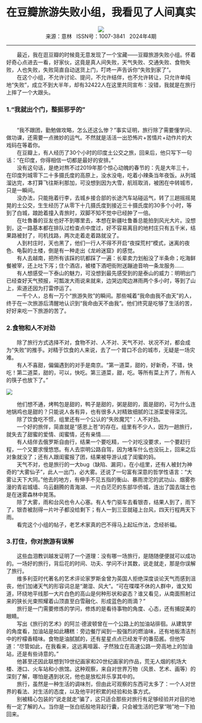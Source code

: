 # <center>在豆瓣旅游失败小组，我看见了人间真实</center> 

<div align=center><img src="http://fslib.vip.qikan.cn/img.ashx?key=%d7%f7%d5%df%a3%ba%c0%cf%d2%d5%ca%f5%bc%d2"></div> 

<center>来源：意林   ISSN号：1007-3841   2024年4期</center> 


* * *


　　最近，我在逛豆瓣的时候竟无意发现了一个宝藏——豆瓣旅游失败小组。怀着好奇心点进去一看，好家伙，这竟是真人间失败，天气失败、交通失败、食物失败，人也失败，失败简直自动送货上门，叮咚一声告诉你“失败到家了”。  
　　在这个小组，不允许讨论、提问，不允许结伴，也不允许转让，只允许单纯地“失败”，成立不到大半年，却有32422人在这里共同宣布：没错，我就是在旅行上摔了一个大跟头。

### 1.“我就出个门，整挺邪乎的”

  
<br>　　“我不跟团，勤勉做攻略，怎么还这么惨？”事实证明，旅行除了需要懂学问、做功课，还需要一点微妙的运气。不然就是活活一出恐怖片+苦情片+动作片的大戏码在等着你。  
　　在豆瓣上，有人经历了30个小时的印度土公交之旅，回来后，他只写下一句话：“在印度，你得相信一切都是最好的安排。”  
　　没有这句话，是绝对熬不过2019年那个惊心动魄的春节的：先是大年三十，在印度列城零下二十多摄氏度的高原上，没水没电，吃着小辣条当年夜饭。从列城溜达完，本打算飞往斯利那加，可没想到因为大雪，航班取消，被困在中转城市，只是一瞬间。  
　　没办法，只能拖着行李，去城乡接合部的长途汽车站碰运气，转了三趟摇摇晃晃的土公交，生生经历了从零下十几摄氏度到接近三十摄氏度的30多个小时，等到了白城，踉跄着撞入青旅时，双脚不知不觉中已经肿了一倍。  
　　在吐魯番的豆友也好不到哪里去，本想在新疆吐鲁番总能拍到风光大片。没想到，这一路基本都在排队过检查点中度过，好不容易离目的地村庄只有五千米，结果路被封了，司机找路，两次走着走着路就没了。  
　　人到村庄时，天也黑了，他们一行人不得不开启“夜探荒村”模式，迷离的夜色、龟裂的土楼，倒是有一种走出《龙岭迷窟》的感觉。  
　　有人去越南，把所有该踩的坑都踩了一遍：长辈卖力划船没了半条命；吃海鲜餐被宰，还上吐下泻；住个酒店，被楼下酒吧街附送蹦迪音响一条龙服务……  
　　有人想感受一下泰山的魅力，可没想到最先感受到的是泰山的威力：明明出门已经查好天气预报，可瓢泼大雨说来就来，边哭边爬边淋雨两个多小时，等到了山上，索道还因为打雷停运了。  
　　一千个人，总有一万个“旅游失败”的瞬间。那些喊着“我命由我不由天”的人，终于在一次旅游后清醒地认识到“我命由天不由我”。他们终究是吃够了生活的苦，好好来吃一下旅游的苦了。

### 2.食物和人不对劲

  
　　除了旅行方式选择不对，食物不对、人不对、天气不对、状况不对，都会成为“失败”的推手。对精于饮食的人来说，去了一个胃口不合的城市，无疑是一场灾难。  
　　有人不喜甜，偏偏遇到的对手是南京。“第一道菜，甜的，好新奇，不错，快吃！第二道菜，甜的，可以，快吃。第三道菜，甜，吃。等所有菜上齐了，所有人的筷子也放下了。”

![](http://img.resource.qikan.cn/markvip/qkimages/yili/yili202404/yili20240425-1-l.jpg)

  
　　他们想不通，烤鸭包是甜的，鸭子是甜的，粥是甜的，面是甜的，可为什么连地锅鸡也是甜的？只能说人各有异，也有很多人对精致细腻的江浙菜爱得深沉。  
　　除了饮食吃不惯，组里还有一个公认的“失败魔咒”：人不对劲。  
　　一个好的旅伴，简直就是“感恩上苍”的存在。组里有不少人，因为一趟旅行，就失去了甜蜜的爱情、闺蜜情，还有亲情……  
　　有人结伴去俄罗斯自由行，结果一个要吃精，一个对吃没要求，一个要赶行程，一个又要求慢悠悠。有人去崇明公路自驾，因为堵车什么也没玩上，回来之后对象就没了；还有人跟闺蜜报了团，结果被导游认成了闺蜜的妈。  
　　天气不对，也是旅行的一大bug（缺陷、漏洞）。在小组里，还有人被封为神奇的“大雾仙子”，此人一出门，必大雾。还说了一句富有深意的哲学性语言：“大雾让天下大同。”他去的地方，有伸手不见五指的衡山、暴雨滂沱的武功山、烟雾弥漫的青岩城墙、乌云翻腾的青海湖、一片白茫茫的东部华侨城，连出了国去瑞士也是在迷雾森林中晃荡。  
　　除了大雾，雨和台风也令人心塞。有人专门驱车去看银杏，结果人到了，雨下了，银杏被刮得一片叶子都没给剩下；有人一到三亚就碰上台风，四天行程两天下雨。  
　　看完这个小组的帖子，老艺术家真的巴不得马上起坛作法，念经祈福。

### 3.打住，你对旅游有误解

  
　　这些血泪教训越发证明了一个道理：没有哪一场旅行，是随随便便就可以成功的。一场好的旅行，背后花的时间、功夫、学问不计其数，说走就走，那是你误解了旅行。  
　　维多利亚时代著名的艺术评论家罗斯金曾为英国人拒绝深度谈论天气而感到沮丧，他们加诸天气的形容词总是“潮湿、风大”。“可在喋喋不休的人群中，谁又知道，环绕地平线那一大片白色的高山是何种形状和姿态？谁又看见，从南面照射过来的狭长光束照耀着山顶直至白雪融化、形成蓝色的雨滴？”  
　　旅行是一门需要修炼的学问，修炼的是看待事物的角度、心态，还有捕捉美的眼睛。  
　　写出《旅行的艺术》的阿兰·德波顿曾在一个公路上的加油站徘徊。从建筑学的角度看，加油站是如此糟糕：旁边餐厅闻到一股强烈的燃油味，还有地板清洁剂中的柠檬香精味。食物是油腻腻的，还有星星点点已经发干的番茄酱。但他写道：“尽管如此，在我看来，这远离喧嚣、孑然独立在高速公路一旁高地上的加油站，还是有些诗意的。”  
　　他甚至还因此联想到19世纪画家和20世纪画家的作品，荒无人烟的机场大楼、港口、火车站和小旅馆。这种观察，来自对世界万物（风景、艺术、画等）的深刻了解，哪怕是遇到状况，他也是放松并乐享其中的。  
　　旅行，虽然是一种生活的调味剂，但由此可观察的东西可太多了：一个人对世界的看法、对生活的态度，以及他平时积累的经验和处事方式。  
　　别被精心包装的“说走就走”骗了，这只适合那些对旅行有足够经验并对目的地有一定了解的人。当你是一张白纸般地背起行囊，只会被生活的巴掌“啪”地一下拍回来。